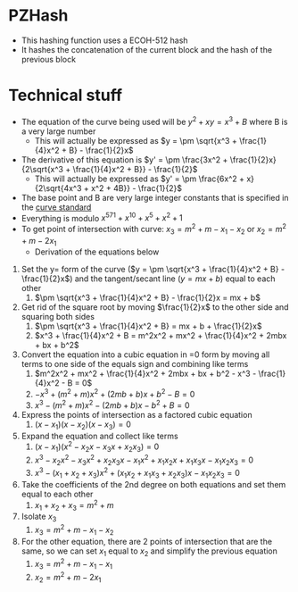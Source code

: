 # PZHash
- This hashing function uses a ECOH-512 hash
- It hashes the concatenation of the current block and the hash of the previous block

# Technical stuff
- The equation of the curve being used will be $y^2 + xy = x^3 + B$ where B is a very large number
	- This will actually be expressed as $y = \pm \sqrt{x^3 + \frac{1}{4}x^2 + B} - \frac{1}{2}x$
- The derivative of this equation is $y' = \pm \frac{3x^2 + \frac{1}{2}x}{2\sqrt{x^3 + \frac{1}{4}x^2 + B}} - \frac{1}{2}$
	- This will actually be expressed as $y' = \pm \frac{6x^2 + x}{2\sqrt{4x^3 + x^2 + 4B}} - \frac{1}{2}$
- The base point and B are very large integer constants that is specified in the [curve standard](https://neuromancer.sk/std/nist/B-571)
- Everything is modulo $x^{571} + x^{10} + x^{5} + x^{2} + 1$
- To get point of intersection with curve: $x_3 = m^2 + m-x_1 - x_2$ or $x_2 = m^2 + m - 2x_1$
	- Derivation of the equations below

1. Set the y= form of the curve ($y = \pm \sqrt{x^3 + \frac{1}{4}x^2 + B} - \frac{1}{2}x$) and the tangent/secant line ($y = mx + b$) equal to each other
	1. $\pm \sqrt{x^3 + \frac{1}{4}x^2 + B} - \frac{1}{2}x = mx + b$
2. Get rid of the square root by moving $\frac{1}{2}x$ to the other side and squaring both sides
	1. $\pm \sqrt{x^3 + \frac{1}{4}x^2 + B} = mx + b + \frac{1}{2}x$
	2. $x^3 + \frac{1}{4}x^2 + B = m^2x^2 + mx^2 + \frac{1}{4}x^2 + 2mbx + bx + b^2$
3. Convert the equation into a cubic equation in =0 form by moving all terms to one side of the equals sign and combining like terms
	1. $m^2x^2 + mx^2 + \frac{1}{4}x^2 + 2mbx + bx + b^2 - x^3 - \frac{1}{4}x^2 - B = 0$
	2. $-x^3 + (m^2 + m)x^2 + (2mb + b)x + b^2 - B = 0$
	3. $x^3 - (m^2 + m)x^2 - (2mb + b)x - b^2 + B = 0$
4. Express the points of intersection as a factored cubic equation
	1. $(x - x_1)(x - x_2)(x - x_3) = 0$
5. Expand the equation and collect like terms
	1. $(x - x_1)(x^2 - x_2x - x_3x + x_2x_3) = 0$
	2. $x^3 - x_2x^2 - x_3x^2 + x_2x_3x - x_1x^2 + x_1x_2x + x_1x_3x - x_1x_2x_3 = 0$
	3. $x^3 - (x_1 + x_2 + x_3)x^2 + (x_1x_2 + x_1x_3 + x_2x_3)x - x_1x_2x_3 = 0$
6. Take the coefficients of the 2nd degree on both equations and set them equal to each other
	1. $x_1 + x_2 + x_3 = m^2 + m$
7. Isolate $x_3$
	1. $x_3 = m^2 + m - x_1 - x_2$
8. For the other equation, there are 2 points of intersection that are the same, so we can set $x_1$ equal to $x_2$ and simplify the previous equation
	1. $x_3 = m^2 + m - x_1 - x_1$
	2. $x_2 = m^2 + m - 2x_1$
